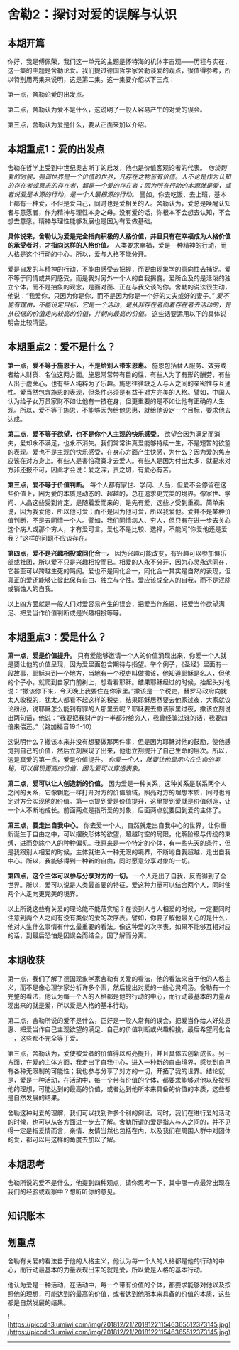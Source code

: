 # 舍勒2：探讨对爱的误解与认识

## 本期开篇

你好，我是傅佩荣，我们这一单元的主题是怀特海的机体宇宙观——历程与实在，这一集的主题是舍勒论爱。我们提过德国哲学家舍勒谈爱的观点，很值得参考，所以特别用两集来说明，这是第二集。这一集要介绍以下三点：

第一点，舍勒论爱的出发点。

第二点，舍勒认为爱不是什么，这说明了一般人容易产生的对爱的误会。

第三点，舍勒认为爱是什么，要从正面来加以介绍。

## 本期重点1：爱的出发点

舍勒在哲学上受到中世纪奥古斯丁的启发，他也是价值客观论者的代表。 *他谈到爱的时候，强调世界是一个价值的世界，凡存在之物皆有价值。人不论是作为认知的存在者或意志的存在者，都是一个爱的存在者；因为所有行动的本源就是爱，或者说爱是本源的行动，是一个人最根源的行动。* 譬如，你去吃饭、去上班，基本上都有一种爱，不但是爱自己，同时也是爱相关的人。舍勒认为，爱总是唤醒认知者与意愿者，作为精神与理性本身之母。没有爱的话，你根本不会想去认知，不会想去意愿。精神与理性能够发展也是因为有爱做基础。

 **具体说来，舍勒认为爱是完全指向积极的人格价值，并且只有在幸福成为人格价值的承受者时，才指向这样的人格价值。** 人类要求幸福，爱是一种精神的行动，而人格是这个行动的中心。所以，爱与人格不能分开。

爱是自发的与精神的行动，不能由感受去把握，而要由现象学的意向性去捕捉。爱不等于同情或共同感受，而是我对另外一个人的自我揭露。爱所企及的是活泼的独立个体，而不是抽象的观念，是面对面、正在与我交谈的你。舍勒的说法很生动，他说：“我爱你，只因为你是你，而不是因为你是一个好的丈夫或好的妻子。” *爱不能有理由，不能设定目标，它是一个活动，是从非存在者向着存在者去活动的，是从较低的价值走向较高的价值，并朝向最高的价值。* 这些话要运用以下的具体说明会比较清楚。

## 本期重点2：爱不是什么？

 **第一点，爱不等于施恩于人，不是给别人带来恩惠。** 施恩包括替人服务、效劳或者给人财货、名位这两方面。施恩常常带有目的性，有些人为了有形的酬劳，有些人出于虚荣心，也有些人纯粹为了乐趣。施恩往往缺乏人与人之间的亲密性与互通性。爱当然包含施恩的表现，但条件必须是有益于对方完美的人格。譬如，中国人认为给子女万贯家财不如让他有一技在身，但更重要的是不如让他有正确的人生观。所以，爱不等于施恩，不能够因为给他恩惠，就给他设定一个目标，要求他去达成。

 **第二点，爱不等于欲望，也不是你个人主观的快乐感受。** 欲望会因为满足而消失，爱却永不满足，也永不消失。我们常常讲真爱能够持续一生，不是短暂的欲望的表现。爱也不是主观的快乐感受，在身心方面产生快感，为什么？因为爱的焦点应该在对方身上。有些人是害怕寂寞才去爱人。有些人是因为付出太多，就要求对方非还报不可，因此才会说：爱之深，责之切，有爱必有苦。

 **第三点，爱不等于价值判断。** 每个人都有家世、学问、人品，但爱不会停留在这些价值上，因为爱的本质是动态的、超越的，总在追求更完美的境界。像家世、学问、人品这些受到肯定，是随着爱而来的，是先有爱，这些才受到重视。简单来说，因为我爱他，所以他可爱；而不是因为他可爱，所以我爱他。爱并不是某种价值判断，不是去同情一个人。譬如，我们同情病人、穷人，但只有在进一步去关心这个病人或那个穷人，才有爱可言。爱也不是比较、选择，不能问“你爱他还是爱我？”这样的问题不应该存在。

 **第四点，爱不是兴趣相投或同化合一。** 因为兴趣可能改变，有兴趣可以参加俱乐部或社团，所以爱不只是兴趣相投而已。相爱的人永不分开，因为心灵永远同在，它甚至可以跨越生死的隔阂。爱也不是同化合一，同化合一其实是自然的表现，但真正的爱还能够让彼此保有自由、独立与个性。爱应该成全人的自我，而不是泯除或销蚀人的自我。

以上四方面就是一般人们对爱容易产生的误会，把爱当作施恩、把爱当作欲望满足、把爱当作价值判断或是兴趣相投等等。

## 本期重点3：爱是什么？

 **第一点，爱是价值提升。** 只有爱能够邀请一个人的价值涌现出来，你爱一个人就是要让他的价值呈现，因为爱里面包含期待与指望。举个例子，《圣经》里面有一段故事，耶稣来到一个地方，当地有一个税吏叫做撒该，他知道耶稣是名人，但他的个子小，就爬到自家门前树上，想看看耶稣。结果耶稣经过的时候，抬起头对他说：“撒该你下来，今天晚上我要住在你家里。”撒该是一个税吏，替罗马政府向犹太人收税的，犹太人都看不起这样的税吏，结果耶稣居然要去他家过夜，大家就议论纷纷，说耶稣怎么能到有罪的人那里去呢？耶稣要去撒该家里过夜，撒该立刻说出两句话，他说：“我要把我财产的一半都分给穷人，我曾经骗过谁的话，我要四倍来偿还。”（路加福音19:1-10）

这说明什么？撒该本来并没有想要做那两件事，但是因为耶稣对他的鼓励，使他感觉到自己的价值，然后立刻展现了出来，他也立刻提升了自己生命的层次。所以，这是真爱的第一点，爱是价值提升。 *你爱一个人，就要让他显示内在生命的奥秘，可以展现更高的价值，因为爱可以穿透表象。*

 **第二点，爱可以让人创造新的价值。** 因为爱是一种关系，这种关系是联系两个人之间的关系，它像钥匙一样打开对方的价值领域，照亮对方的理想本质，同时也肯定对方会实现他的价值。第一点提到爱是价值提升，这里提到爱就是价值创造，让一个人不断地成长。前面两点是指所爱的对象，后面两点就要回到爱的主体了。

 **第三点，要走出自我中心。** 你去爱一个人，自然就走出自我中心的世界，让你重新诞生于自由之中，可以摆脱形体的欲望，超越时空的局限，化解阶级与传统的束缚，进而免除个人的种种偏见。我原来是一个特定的个体，有一些先天的条件，但是我跟别人相爱的时候，主体就进入一种无限的境界，不断地自我超越，走出自我中心。所以，我能够得到一种新的自由，同时愿意分享对象的一切。

 **第四点，这个主体可以参与分享对方的一切。** 一个人走出了自我，反而得到了全世界。所以，爱可以说是人类最首要的特征，爱这种力量可以结合两个人，同时使两个人走向更完美的境界。

以上所说这些有关爱的理论能不能落实呢？在谈到人与人相爱的时候，一定要同时注意到两个人之间有没有类似的爱的次序表。譬如，你要了解他最关心的是什么，他对人生什么事情有什么最重要的看法。像这种爱的次序表，如果不能够互相对应的话，到最后恐怕是因误会而结合，因了解而分离。

## 本期收获

第一点，我们了解了德国现象学家舍勒有关爱的看法，他的看法来自于他的人格主义，而不是像心理学家分析许多个案，然后提出对爱的一些心灵鸡汤。舍勒有一个完整的看法，他认为每一个人的人格都是他的行动的中心，而行动最基本的力量表现出来的就是爱，所以爱是人格的基本行动。

第二点，舍勒所说的爱不是什么，正好是一般人常有的误会，把爱当作给人好处恩惠、把爱当作自己主观欲望的满足、自己的价值判断或兴趣相投，最后希望同化合一，这些都不完全等于爱。

第三点，舍勒认为，爱使被爱者的价值得以照亮提升，并且具体去创新成长。另一方面，在爱的主体方面，我走出了自我中心，进入一种新的自由境界，感觉到自己有各种无限制的可能性；我也参与分享了对方的一切，开拓了我的世界。结论就是，爱是一种活动，在活动中，每一个带有价值的个体，都要求能够对他以及按照他的理想，可能达到的最高的价值，或者达到他所本来具备的价值的本质，这些都是自然发展的结果。

舍勒这种对爱的理解，我们可以找到许多个别的例证。同时，我们在进行爱的活动的时候，也可以从各方面进一步去了解。舍勒所谓的爱是指人与人之间的，并不见得一定是指爱情而言，亲情、友情当然也包括在内，以及我们在周围人群中对团体的爱，都可以用这样的角度去加以了解。

## 本期思考

舍勒所说的爱不是什么，他提到四种观点，请你思考一下，其中哪一点最常出现在我们的经验或观察中？想听听你的意见。

## 知识账本

## 划重点

舍勒有关爱的看法自于他的人格主义，他认为每一个人的人格都是他的行动的中心，而行动最基本的力量表现出来的就是爱，所以爱是人格的基本行动。

他认为爱是一种活动，在活动中，每一个带有价值的个体，都要求能够对他以及按照他的理想，可能达到的最高的价值，或者达到他所本来具备的价值的本质，这些都是自然发展的结果。


![https://piccdn3.umiwi.com/img/201812/21/201812211546365512373145.jpg](https://piccdn3.umiwi.com/img/201812/21/201812211546365512373145.jpg)

---
